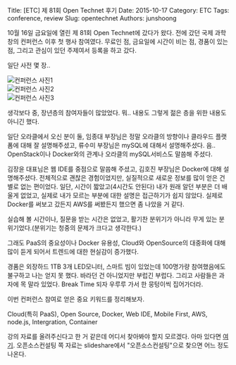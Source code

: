Title: [ETC] 제 81회 Open Technet 후기
Date: 2015-10-17
Category: ETC
Tags: conference, review
Slug: opentechnet
Authors: junshoong

10월 16일 금요일에 열린 제 81회 Open Technet에 갔다가 왔다. 전에 갔던 국제 과학 창의 컨퍼런스 이후 첫 행사 참여였다. 무료인 점, 금요일에 시간이 비는 점, 경품이 있는 점, 그리고 관심이 있던 주제여서 등록을 하고 갔다.

일단 사전 몇 장..

![컨퍼런스 사진1](/images/2015-10-17/01.jpg)  
![컨퍼런스 사진2](/images/2015-10-17/02.jpg)  
![컨퍼런스 사진3](/images/2015-10-17/03.jpg)  

생각보다 중, 장년층의 참여자들이 많았었다. 뭐.. 내용도 그렇게 젊은 층을 위한 내용도 아니긴 했다.

일단 오라클에서 오신 분이 둘, 임종대 부장님은 정말 오라클의 방향이나 클라우드 플랫폼에 대해 잘 설명해주셨고, 류수미 부장님은 mySQL에 대해서 설명해주셨다. 음.. OpenStack이나 Docker와의 관계나 오라클의 mySQL서비스도 말씀해 주셨다.

김장윤 대표님은 웹 IDE를 중점으로 말씀해 주셨고, 김호진 부장님은 Docker에 대해 설명해주셨다. 전체적으로 괜찮은 경험이었지만, 실질적으로 새로운 정보를 많이 얻은 건 별로 없는 편이었다. 일단, 시간이 짧았고(4시간도 안된다) 내가 원래 알던 부분은 더 배울게 없었고, 실제로 내가 모르는 부분에 대한 설명은 접근하기가 쉽지 않았다. 실제로 Docker를 써보고 갔든지 AWS를 써봤든지 했으면 좀 나았을 거 같다.

실습해 볼 시간이나, 질문을 받는 시간은 없었고, 활기찬 분위기가 아니라 무게 있는 분위기었다.(분위기는 청중의 문제가 크다고 생각한다.)

그래도 PaaS의 중요성이나 Docker 유용성, Cloud와 OpenSource의 대중화에 대해 많이 듣게 되어서 트렌드에 대한 현실감이 증가했다.


경품은 외장하드 1TB 3개 LED모니터, 스마트 빔이 있었는데 100명가량 참여했음에도 불구하고 나는 얻지 못 했다. 바라던 건 아니었지만 부럽긴 부럽다. 그리고 사람들은 과자에 목 말라 있었다. Break Time 되자 우루루 가서 한 뭉텅이씩 집어가더라.


이번 컨퍼런스 참여로 얻은 중요 키워드를 정리해보자.


Cloud(특히 PaaS), Open Source, Docker, Web IDE, Mobile First, AWS, node.js, Intergration, Container

강의 자료를 올려주신다고 한 거 같은데 어디서 찾아봐야 할지 모르겠다. 아마 있다면 [여기](http://www.oss.kr/). 오픈소스컨설팅 쪽 자료는 slideshare에서 "오픈소스컨설팅"으로 찾으면 어느 정도 나온다.
